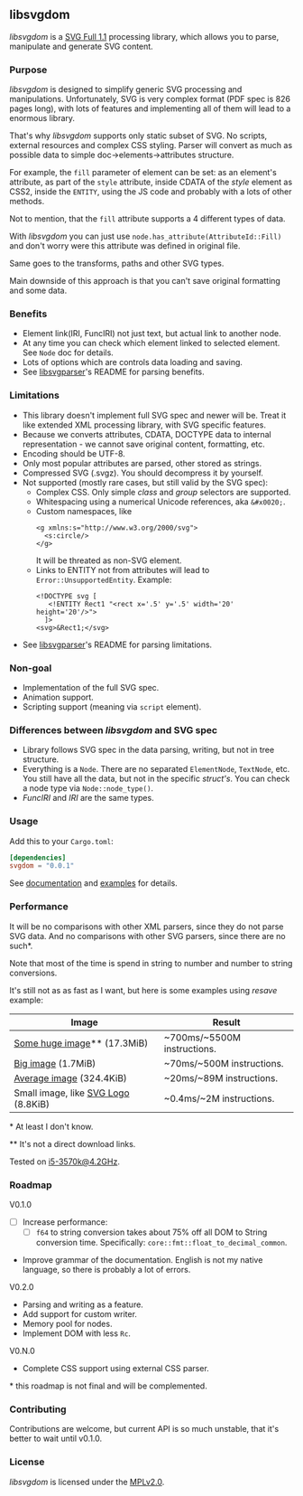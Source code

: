 ## libsvgdom

*libsvgdom* is a [SVG Full 1.1](https://www.w3.org/TR/SVG/) processing library,
which allows you to parse, manipulate and generate SVG content.

### Purpose

*libsvgdom* is designed to simplify generic SVG processing and manipulations.
Unfortunately, SVG is very complex format (PDF spec is 826 pages long),
with lots of features and implementing all of them will lead to a enormous library.

That's why *libsvgdom* supports only static subset of SVG. No scripts, external resources and complex
CSS styling.
Parser will convert as much as possible data to simple doc->elements->attributes structure.

For example, the `fill` parameter of element can be set: as an element's attribute,
as part of the `style` attribute, inside CDATA of the *style* element as CSS2, inside the `ENTITY`,
using the JS code and probably with a lots of other methods.

Not to mention, that the `fill` attribute supports a 4 different types of data.

With *libsvgdom* you can just use `node.has_attribute(AttributeId::Fill)` and don't worry were this
attribute was defined in original file.

Same goes to the transforms, paths and other SVG types.

Main downside of this approach is that you can't save original formatting and some data.

### Benefits
 - Element link(IRI, FuncIRI) not just text, but actual link to another node.
 - At any time you can check which element linked to selected element. See `Node` doc for details.
 - Lots of options which are controls data loading and saving.
 - See [libsvgparser](https://github.com/RazrFalcon/libsvgparser)'s README for parsing benefits.

### Limitations
 - This library doesn't implement full SVG spec and newer will be.
   Treat it like extended XML processing library, with SVG specific features.
 - Because we converts attributes, CDATA, DOCTYPE data to internal representation - we
   cannot save original content, formatting, etc.
 - Encoding should be UTF-8.
 - Only most popular attributes are parsed, other stored as strings.
 - Compressed SVG (.svgz). You should decompress it by yourself.
 - Not supported (mostly rare cases, but still valid by the SVG spec):
   - Complex CSS. Only simple *class* and *group* selectors are supported.
   - Whitespacing using a numerical Unicode references, aka `&#x0020;`.
   - Custom namespaces, like
      ```
      <g xmlns:s="http://www.w3.org/2000/svg">
        <s:circle/>
      </g>
      ```
      It will be threated as non-SVG element.
   - Links to ENTITY not from attributes will lead to `Error::UnsupportedEntity`. Example:
      ```
      <!DOCTYPE svg [
         <!ENTITY Rect1 "<rect x='.5' y='.5' width='20' height='20'/>">
        ]>
      <svg>&Rect1;</svg>
      ```
 - See [libsvgparser](https://github.com/RazrFalcon/libsvgparser)'s README for parsing limitations.

### Non-goal
 - Implementation of the full SVG spec.
 - Animation support.
 - Scripting support (meaning via `script` element).

### Differences between *libsvgdom* and SVG spec
 - Library follows SVG spec in the data parsing, writing, but not in tree structure.
 - Everything is a `Node`. There are no separated `ElementNode`, `TextNode`, etc.
   You still have all the data, but not in the specific *struct's*.
   You can check a node type via `Node::node_type()`.
 - *FuncIRI* and *IRI* are the same types.

### Usage

Add this to your `Cargo.toml`:

```toml
[dependencies]
svgdom = "0.0.1"
```

See [documentation](https://razrfalcon.github.io/libsvgdom/svgdom/index.html)
and [examples](examples/) for details.

### Performance

It will be no comparisons with other XML parsers, since they do not parse SVG data.
And no comparisons with other SVG parsers, since there are no such\*.

Note that most of the time is spend in string to number and number to string conversions.

It's still not as as fast as I want, but here is some examples using *resave* example:

| Image | Result |
| ------------- | ------------- |
| [Some huge image](https://openclipart.org/detail/259586/cyberscooty-floral-border-extended-22)\*\* (17.3MiB) | ~700ms/~5500M instructions. |
| [Big image](https://en.wikipedia.org/wiki/File:Jupiter_diagram.svg) (1.7MiB) | ~70ms/~500M instructions. |
| [Average image](https://commons.wikimedia.org/wiki/File:Electromagnetic_Radiation_Spectrum_Infographic.svg) (324.4KiB) | ~20ms/~89M instructions. |
| Small image, like [SVG Logo](https://commons.wikimedia.org/wiki/File:SVG_logo.svg) (8.8KiB) | ~0.4ms/~2M instructions. |

\* At least I don't know.

\*\* It's not a direct download links.

Tested on i5-3570k@4.2GHz.

### Roadmap

V0.1.0
 - [ ] Increase performance:
   - [ ] `f64` to string conversion takes about 75% off all DOM to String conversion time.
         Specifically: `core::fmt::float_to_decimal_common`.
 - Improve grammar of the documentation.
   English is not my native language, so there is probably a lot of errors.

V0.2.0
 - Parsing and writing as a feature.
 - Add support for custom writer.
 - Memory pool for nodes.
 - Implement DOM with less `Rc`.

V0.N.0
 - Complete CSS support using external CSS parser.

\* this roadmap is not final and will be complemented.

### Contributing

Contributions are welcome, but current API is so much unstable, that it's better to wait until
v0.1.0.

### License

*libsvgdom* is licensed under the [MPLv2.0](https://www.mozilla.org/en-US/MPL/).
